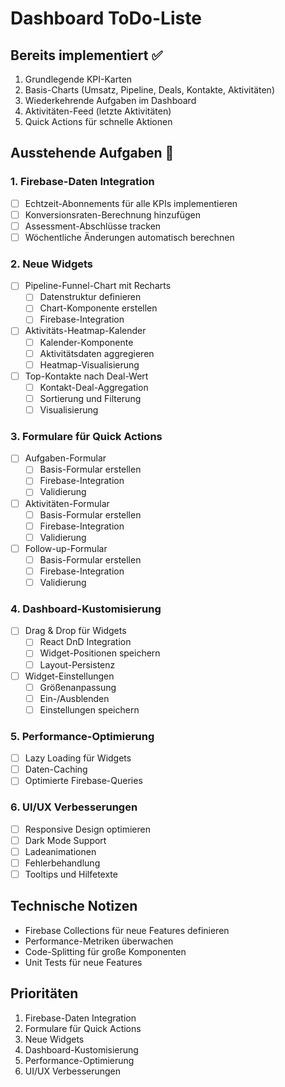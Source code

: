 # Dashboard ToDo-Liste

## Bereits implementiert ✅
1. Grundlegende KPI-Karten
2. Basis-Charts (Umsatz, Pipeline, Deals, Kontakte, Aktivitäten)
3. Wiederkehrende Aufgaben im Dashboard
4. Aktivitäten-Feed (letzte Aktivitäten)
5. Quick Actions für schnelle Aktionen

## Ausstehende Aufgaben 📝

### 1. Firebase-Daten Integration
- [ ] Echtzeit-Abonnements für alle KPIs implementieren
- [ ] Konversionsraten-Berechnung hinzufügen
- [ ] Assessment-Abschlüsse tracken
- [ ] Wöchentliche Änderungen automatisch berechnen

### 2. Neue Widgets
- [ ] Pipeline-Funnel-Chart mit Recharts
  - [ ] Datenstruktur definieren
  - [ ] Chart-Komponente erstellen
  - [ ] Firebase-Integration
- [ ] Aktivitäts-Heatmap-Kalender
  - [ ] Kalender-Komponente
  - [ ] Aktivitätsdaten aggregieren
  - [ ] Heatmap-Visualisierung
- [ ] Top-Kontakte nach Deal-Wert
  - [ ] Kontakt-Deal-Aggregation
  - [ ] Sortierung und Filterung
  - [ ] Visualisierung

### 3. Formulare für Quick Actions
- [ ] Aufgaben-Formular
  - [ ] Basis-Formular erstellen
  - [ ] Firebase-Integration
  - [ ] Validierung
- [ ] Aktivitäten-Formular
  - [ ] Basis-Formular erstellen
  - [ ] Firebase-Integration
  - [ ] Validierung
- [ ] Follow-up-Formular
  - [ ] Basis-Formular erstellen
  - [ ] Firebase-Integration
  - [ ] Validierung

### 4. Dashboard-Kustomisierung
- [ ] Drag & Drop für Widgets
  - [ ] React DnD Integration
  - [ ] Widget-Positionen speichern
  - [ ] Layout-Persistenz
- [ ] Widget-Einstellungen
  - [ ] Größenanpassung
  - [ ] Ein-/Ausblenden
  - [ ] Einstellungen speichern

### 5. Performance-Optimierung
- [ ] Lazy Loading für Widgets
- [ ] Daten-Caching
- [ ] Optimierte Firebase-Queries

### 6. UI/UX Verbesserungen
- [ ] Responsive Design optimieren
- [ ] Dark Mode Support
- [ ] Ladeanimationen
- [ ] Fehlerbehandlung
- [ ] Tooltips und Hilfetexte

## Technische Notizen
- Firebase Collections für neue Features definieren
- Performance-Metriken überwachen
- Code-Splitting für große Komponenten
- Unit Tests für neue Features

## Prioritäten
1. Firebase-Daten Integration
2. Formulare für Quick Actions
3. Neue Widgets
4. Dashboard-Kustomisierung
5. Performance-Optimierung
6. UI/UX Verbesserungen 